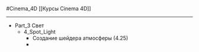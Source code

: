 #Cinema_4D 
[[Курсы Cinema 4D]]
________

- Part_3 Свет
	- 4_Spot_Light
		- Создание шейдера атмосферы (4.25)
		- 